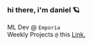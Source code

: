 ### hi there, i'm daniel 🪐

ML Dev @ `Emporia`<br/>
Weekly Projects `@` this [Link.](https://meriedith.com)
